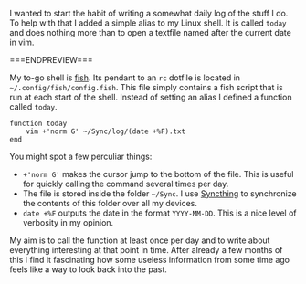 I wanted to start the habit of writing a somewhat daily log of the stuff I do.
To help with that I added a simple alias to my Linux shell. It is called
`today` and does nothing more than to open a textfile named after the
current date in vim.

===ENDPREVIEW===

My to-go shell is [fish](https://fishshell.com). Its pendant to an `rc` dotfile
is located in `~/.config/fish/config.fish`. This file simply contains a fish
script that is run at each start of the shell. Instead of setting an alias I
defined a function called `today`.

    function today
        vim +'norm G' ~/Sync/log/(date +%F).txt
    end

You might spot a few perculiar things:

* `+'norm G'` makes the cursor jump to the bottom of the file. This is useful
for quickly calling the command several times per day.
* The file is stored inside the folder `~/Sync`. I use
[Syncthing](https://syncthing.net) to synchronize the contents of this folder
over all my devices.
* `date +%F` outputs the date in the format `YYYY-MM-DD`. This is a nice level
of verbosity in my opinion.

My aim is to call the function at least once per day and to write about
everything interesting at that point in time. After already a few months of
this I find it fascinating how some useless information from some time ago
feels like a way to look back into the past.
